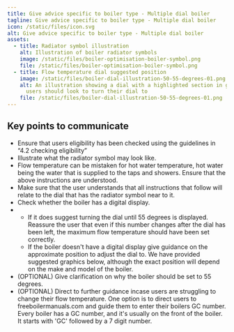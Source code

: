 ```yaml
---
title: Give advice specific to boiler type - Multiple dial boiler
tagline: Give advice specific to boiler type - Multiple dial boiler
icon: /static/files/icon.svg
alt: Give advice specific to boiler type - Multiple dial boiler
assets:
  - title: Radiator symbol illustration
    alt: Illustration of boiler radiator symbols
    image: /static/files/boiler-optimisation-boiler-symbol.png
    file: /static/files/boiler-optimisation-boiler-symbol.png
  - title: Flow temperature dial suggested position
    image: /static/files/boiler-dial-illustration-50-55-degrees-01.png
    alt: An illustration showing a dial with a highlighted section in green that
      users should look to turn their dial to
    file: /static/files/boiler-dial-illustration-50-55-degrees-01.png
---
```

## Key points to communicate

* Ensure that users eligibility has been checked using the guidelines in “4.2 checking eligibility” 
* Illustrate what the radiator symbol may look like. 
* Flow temperature can be mistaken for hot water temperature, hot water being the water that is supplied to the taps and showers. Ensure that the above instructions are understood.
* Make sure that the user understands that all instructions that follow will relate to the dial that has the radiator symbol near to it.
* Check whether the boiler has a digital display. 
* * If it does suggest turning the dial until 55 degrees is displayed. Reassure the user that even if this number changes after the dial has been left, the maximum flow temperature should have been set correctly.
  * If the boiler doesn't have a digital display give guidance on the approximate position to adjust the dial to. We have provided suggested graphics below, although the exact position will depend on the make and model of the boiler. 
* (OPTIONAL) Give clarification on why the boiler should be set to 55 degrees.
* (OPTIONAL) Direct to further guidance incase users are struggling to change their flow temperature. One option is to direct users to freeboilermanuals.com and guide them to enter their boilers GC number. Every boiler has a GC number, and it's usually on the front of the boiler. It starts with 'GC' followed by a 7 digit number.